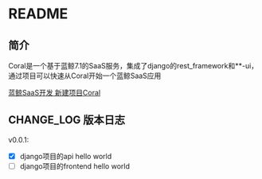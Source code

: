 # README

## 简介

Coral是一个基于蓝鲸7.1的SaaS服务，集成了django的rest_framework和\*\*-ui，通过项目可以快速从Coral开始一个蓝鲸SaaS应用

[蓝鲸SaaS开发 新建项目Coral](https://www.grepcode.cn/2023/11/blueking_dev_01/)

## CHANGE_LOG 版本日志

v0.0.1:
- [x] django项目的api hello world
- [ ] django项目的frontend hello world

